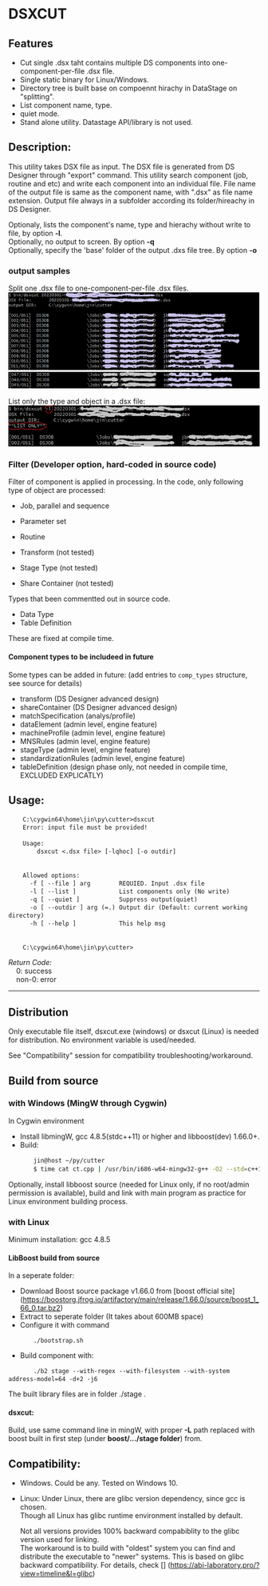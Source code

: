 
# DSXCUT

## Features
* Cut single .dsx taht contains multiple DS components into one-component-per-file .dsx file. 
* Single static binary for Linux/Windows.
* Directory tree is built base on compoennt hirachy in DataStage on "splitting".
* List component name, type.
* quiet mode.
* Stand alone utility. Datastage API/library is not used.
 
## Description:
 This utility takes DSX file as input. The DSX file is generated from DS Designer through "export" command.
 This utility search component (job, routine and etc) and write each component into an individual file.
 File name of the output file is same as the component name, with ".dsx" as file name extension.
 Output file always in a subfolder according its folder/hireachy in DS Designer. 

 Optionaly, lists the component's name, type and hierachy without write to file, by option **-l**.  
 Optionally, no output to screen. By option **-q**  
 Optionally, specify the 'base' folder of the output .dxs file tree. By option **-o**  
### output samples
 Split one .dsx file to one-component-per-file .dsx files.
![alt text](./image/output1a.png?raw=true)
![alt text](./image/output1b.png?raw=true)

 List only the type and object in a .dsx file:
![plot](./image/output2.png)

### Filter (Developer option, hard-coded in source code)
 Filter of component is applied in processing. In the code, only following type of object are processed:
 *   Job, parallel and sequence
 *   Parameter set
 *   Routine

 *   Transform (not tested)
 *   Stage Type (not tested)
 *   Share Container (not tested)

 Types that been commentted out in source code.
 *   Data Type
 *   Table Definition
 
  These are fixed at compile time. 
 
####  Component types to be includeed in future
  Some types can be added in future: (add entries to `comp_types` structure, see source for details)
 *    transform (DS Designer advanced design)
 *    shareContainer (DS Designer advanced design)
 &nbsp;
 *   matchSpecification (analys/profile)
 &nbsp;
 *    dataElement (admin level, engine feature)
 *    machineProfile (admin level, engine feature)
 *    MNSRules (admin level, engine feature)
 *    stageType (admin level, engine feature)
 *    standardizationRules (admin level, engine feature)
 *    tableDefinition (design phase only, not needed in compile time, EXCLUDED EXPLICATLY)

 ## Usage:
```
  	C:\cygwin64\home\jin\py\cutter>dsxcut
  	Error: input file must be provided!

  	Usage:
  	    dsxcut <.dsx file> [-lqhoc] [-o outdir]

 
  	Allowed options:
  	  -f [ --file ] arg        REQUIED. Input .dsx file
  	  -l [ --list ]            List components only (No write)
  	  -q [ --quiet ]           Suppress output(quiet)
  	  -o [ --outdir ] arg (=.) Output dir (Default: current working directory)
  	  -h [ --help ]            This help msg
 
 
  	C:\cygwin64\home\jin\py\cutter>
```
 *Return Code:*  
  	&nbsp;&nbsp;&nbsp; 0: 	success  
  	&nbsp;&nbsp;&nbsp; non-0:	error

---

## Distribution
 Only executable file itself, dsxcut.exe (windows) or dsxcut (Linux) is needed for distribution.
 No environment variable is used/needed.

 See "Compatibility" session for compatibility troubleshooting/workaround.



## Build from source
### with Windows (MingW through Cygwin)
  In Cygwin environment
 *  Install libmingW, gcc 4.8.5(stdc++11) or higher and libboost(dev) 1.66.0+.
 *  Build:

 ``` bash
  		jin@host ~/py/cutter
  		$ time cat ct.cpp | /usr/bin/i686-w64-mingw32-g++ -O2 --std=c++11 -g -xc++ - -L/usr/i686-w64-mingw32/sys-root/mingw/lib  -l:libboost_system.a -l:libboost_filesystem.a -l:libboost_regex.a -l:libboost_program_options.a -l:libstdc++.a -l:libpthread.a -static-libgcc -static-libstdc++ -static -o dsxcut 
```

Optionally, install libboost source (needed for Linux only, if no root/admin permission is available), build and link with main program as practice for Linux environment building process.
 
### with Linux
 Minimum installation: gcc 4.8.5

#### LibBoost build from source
In a seperate folder:
 * Download Boost source package v1.66.0 from  [boost official site] (https://boostorg.jfrog.io/artifactory/main/release/1.66.0/source/boost_1_66_0.tar.bz2)
 * Extract to seperate folder (It takes about 600MB space)
 * Configure it with command 
 ```
  		./bootstrap.sh
 ``` 	
 * Build component with:
 ```
  		./b2 stage --with-regex --with-filesystem --with-system address-model=64 -d+2 -j6
 ```
 The built library files are in folder ./stage .
 
####   dsxcut:
 Build, use same command line in mingW, with proper **-L** path replaced with boost built in first step (under **boost/.../stage folder**) from.
 
## Compatibility:
 
  * Windows. 
	Could be any. Tested on Windows 10.
 
  * Linux: Under Linux, there are glibc version dependency, since gcc is chosen.  
   	Though all Linux has glibc runtime environment installed by default. 
   		
   	Not all versions provides 100% backward compabiblity to the glibc version used for linking.     		
	The workaround is to build with "oldest" system you can find and distribute the executable to "newer" systems.
   		This is based on glibc backward compatibility. For details, check [] (https://abi-laboratory.pro/?view=timeline&l=glibc)
